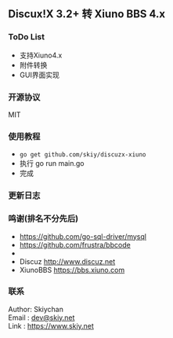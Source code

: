 Discux!X 3.2+ 转 Xiuno BBS 4.x
------

### ToDo List
- 支持Xiuno4.x
- 附件转换
- GUI界面实现

### 开源协议
MIT

### 使用教程
- ```go get github.com/skiy/discuzx-xiuno```   
- 执行 go run main.go
- 完成

### 更新日志

### 鸣谢(排名不分先后)
- https://github.com/go-sql-driver/mysql
- https://github.com/frustra/bbcode
- 
- Discuz http://www.discuz.net
- XiunoBBS https://bbs.xiuno.com

### 联系
Author: Skiychan   
Email : dev@skiy.net   
Link  : https://www.skiy.net   